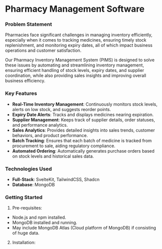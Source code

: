 # Pharmacy Management Software

### Problem Statement
Pharmacies face significant challenges in managing inventory efficiently, especially when it comes to tracking medicines, ensuring timely stock replenishment, and monitoring expiry dates, all of which impact business operations and customer satisfaction.

Our Pharmacy Inventory Management System (PIMS) is designed to solve these issues by automating and streamlining inventory management, ensuring efficient handling of stock levels, expiry dates, and supplier coordination, while also providing sales insights and improving overall business efficiency.

### Key Features
- **Real-Time Inventory Management**: Continuously monitors stock levels, alerts on low stock, and suggests reorder points.
- **Expiry Date Alerts**: Tracks and displays medicines nearing expiration.
- **Supplier Management**: Keeps track of supplier details, order statuses, and performance analytics.
- **Sales Analytics**: Provides detailed insights into sales trends, customer behaviors, and product performance.
- **Batch Tracking**: Ensures that each batch of medicine is tracked from procurement to sale, aiding regulatory compliance.
- **Automated Ordering**: Automatically generates purchase orders based on stock levels and historical sales data.

### Technologies Used
- **Full-Stack**: SvelteKit, TailwindCSS, Shadcn
- **Database**: MongoDB

### Getting Started 
1. Pre-requisites:
  - Node.js and npm installed.
  - MongoDB installed and running.
  - May include MongoDB Atlas (Cloud platform of MongoDB) if consisting of huge data.

2. Installation:
 